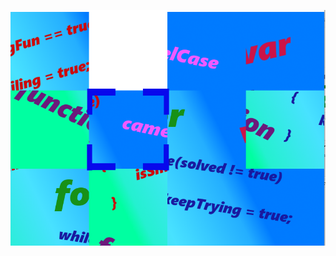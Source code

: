 ![alt text](https://github.com/Goldenlion5648/PictureTiles/blob/master/picturetiles2.png "PictureTiles1")

